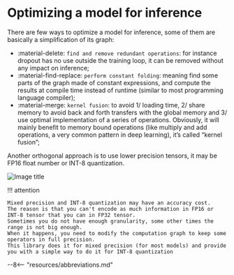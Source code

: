 # Optimizing a model for inference

There are few ways to optimize a model for inference, some of them are basically a simplification of its graph:

* :material-delete: `find and remove redundant operations`: for instance dropout has no use outside the training loop, it can be removed without any impact on inference;
* :material-find-replace: `perform constant folding`: meaning find some parts of the graph made of constant expressions, and compute the results at compile time instead of runtime (similar to most programming language compiler);
* :material-merge: `kernel fusion`: to avoid 1/ loading time, 2/ share memory to avoid back and forth transfers with the global memory and 3/ use optimal implementation of a series of operations. Obviously, it will mainly benefit to memory bound operations (like multiply and add operations, a very common pattern in deep learning), it’s called “kernel fusion”;

Another orthogonal approach is to use lower precision tensors, it may be FP16 float number or INT-8 quantization.

![Image title](img/optimization_process.png)

!!! attention

    Mixed precision and INT-8 quantization may have an accuracy cost.
    The reason is that you can't encode as much information in FP16 or INT-8 tensor that you can in FP32 tensor.  
    Sometimes you do not have enough granularity, some other times the range is not big enough.
    When it happens, you need to modify the computation graph to keep some operators in full precision.  
    This library does it for mixed precision (for most models) and provide you with a simple way to do it for INT-8 quantization

--8<-- "resources/abbreviations.md"